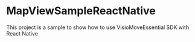 # MapViewSampleReactNative
This project is a sample to show how to use VisioMoveEssential SDK with React Native
